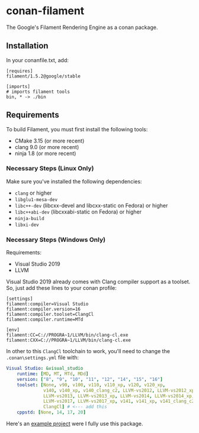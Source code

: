 # conan-filament
The Google's Filament Rendering Engine as a conan package.

## Installation

In your conanfile.txt, add:
```
[requires]
filament/1.5.2@google/stable

[imports]
# imports filament tools
bin, * -> ./bin
```

## Requirements
To build Filament, you must first install the following tools:

- CMake 3.15 (or more recent)
- clang 9.0 (or more recent)
- ninja 1.8 (or more recent)

### Necessary Steps (Linux Only)
Make sure you've installed the following dependencies:

- `clang` or higher
- `libglu1-mesa-dev`
- `libc++-dev` (libcxx-devel and libcxx-static on Fedora) or higher
- `libc++abi-dev` (libcxxabi-static on Fedora) or higher
- `ninja-build`
- `libxi-dev`

### Necessary Steps (Windows Only)

Requirements:
- Visual Studio 2019
- LLVM

Visual Studio 2019 already comes with Clang compiler support as a toolset. So, just add these lines to your conan profile:
```
[settings]
filament:compiler=Visual Studio
filament:compiler.version=16
filament:compiler.toolset=ClangCl
filament:compiler.runtime=MTd

[env]
filament:CC=C://PROGRA~1/LLVM/bin/clang-cl.exe
filament:CXX=C://PROGRA~1/LLVM/bin/clang-cl.exe
```

In other to this `ClangCl` toolchain to work, you'll need to change the `.conan\settings.yml` file with:
```yml
Visual Studio: &visual_studio
    runtime: [MD, MT, MTd, MDd]
    version: ["8", "9", "10", "11", "12", "14", "15", "16"]
    toolset: [None, v90, v100, v110, v110_xp, v120, v120_xp,
              v140, v140_xp, v140_clang_c2, LLVM-vs2012, LLVM-vs2012_xp,
              LLVM-vs2013, LLVM-vs2013_xp, LLVM-vs2014, LLVM-vs2014_xp,
              LLVM-vs2017, LLVM-vs2017_xp, v141, v141_xp, v141_clang_c2, v142, 
              ClangCl] # <--- add this
    cppstd: [None, 14, 17, 20]
```

Here's an [example project](https://github.com/luizgabriel/Spatial.Engine) were I fully use this package.

